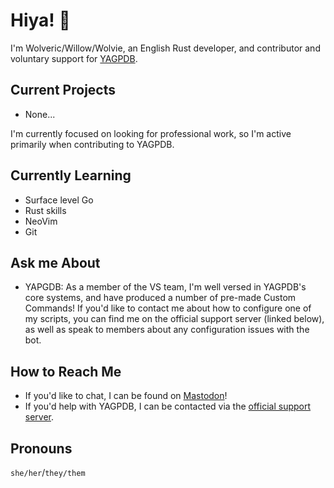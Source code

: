 # Hiya! 👋

I'm Wolveric/Willow/Wolvie, an English Rust developer, and contributor
and voluntary support for [YAGPDB](https://github.com/botlabs-gg/yagpdb).

## Current Projects

- None...

I'm currently focused on looking for professional work,
so I'm active primarily when contributing to YAGPDB.

## Currently Learning

- Surface level Go
- Rust skills
- NeoVim
- Git

## Ask me About

- YAPGDB: As a member of the VS team, I'm well versed in YAGPDB's core systems,
and have produced a number of pre-made Custom Commands!
If you'd like to contact me about how to configure one of my scripts,
you can find me on the official support server (linked below),
as well as speak to members about any configuration issues with the bot.

## How to Reach Me

- If you'd like to chat, I can be found on
[Mastodon](https://tech.lgbt/@WolvericCatkin)!
- If you'd help with YAGPDB, I can be contacted via the
[official support server](https://discord.gg/4udtcA5).

## Pronouns

`she/her`/`they/them`

<!--
**Wolveric/Wolveric** is a ✨ _special_ ✨ repository because its `README.md` (this file) appears on your GitHub profile.

Here are some ideas to get you started:

- 🔭 I’m currently working on ...
- 🌱 I’m currently learning ...
- 👯 I’m looking to collaborate on ...
- 🤔 I’m looking for help with ...
- 💬 Ask me about ...
- 📫 How to reach me: ...
- 😄 Pronouns: ...
- ⚡ Fun fact: ...
-->

